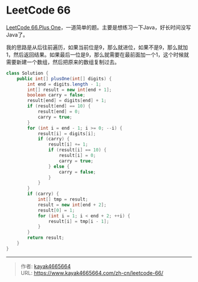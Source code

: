 # LeetCode 66

[LeetCode 66.Plus One](https://leetcode.com/problems/plus-one/description/)，一道简单的题。主要是想练习一下Java，好长时间没写Java了。
<!--more-->

我的思路是从后往前遍历，如果当前位是9，那么就进位，如果不是9，那么就加1，然后返回结果。如果最后一位是9，那么就需要在最前面加一个1，这个时候就需要新建一个数组，然后把原来的数组复制过去。

```Java
class Solution {
    public int[] plusOne(int[] digits) {
        int end = digits.length - 1;
        int[] result = new int[end + 1];
        boolean carry = false;
        result[end] = digits[end] + 1;
        if (result[end] == 10) {
            result[end] = 0;
            carry = true;
        }
        for (int i = end - 1; i >= 0; --i) {
            result[i] = digits[i];
            if (carry) {
                result[i] += 1;
                if (result[i] == 10) {
                    result[i] = 0;
                    carry = true;
                } else {
                    carry = false;
                }
            }
        }
        if (carry) {
            int[] tmp = result;
            result = new int[end + 2];
            result[0] = 1;
            for (int i = 1; i < end + 2; ++i) {
                result[i] = tmp[i - 1];
            }
        }
        return result;
    }
}
```

---

> 作者: [kayak4665664](https://github.com/kayak4665664)  
> URL: https://www.kayak4665664.com/zh-cn/leetcode-66/  


